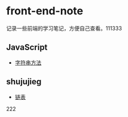 <!--
 * @Author: your name
 * @Date: 2021-03-20 10:48:05
 * @LastEditTime: 2021-07-08 21:29:28
 * @LastEditors: Please set LastEditors
 * @Description: In User Settings Edit
 * @FilePath: /front-end-note/README.md
-->
# front-end-note
记录一些前端的学习笔记，方便自己查看。111333

## JavaScript
* [字符串方法](https://github.com/rongwei-alisa/front-end-note/blob/master/JavaScript/JS%E5%9F%BA%E7%A1%80/String.md)

## shujujieg
* [链表](https://github.com/rongwei-alisa/front-end-note/blob/master/%E6%95%B0%E6%8D%AE%E7%BB%93%E6%9E%84/%E9%93%BE%E8%A1%A8.md)

222